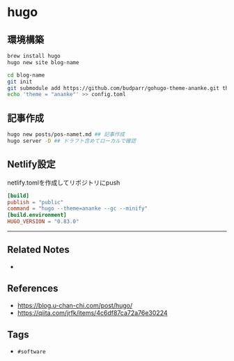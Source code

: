 # hugo
## 環境構築
```sh
brew install hugo
hugo new site blog-name

cd blog-name
git init
git submodule add https://github.com/budparr/gohugo-theme-ananke.git themes/ananke
echo 'theme = "ananke"' >> config.toml
```

## 記事作成
```sh
hugo new posts/pos-namet.md ## 記事作成
hugo server -D ## ドラフト含めてローカルで確認
```

## Netlify設定
netlify.tomlを作成してリポジトリにpush
```toml:netlify.toml
[build]
publish = "public"
command = "hugo --theme=ananke --gc --minify"
[build.environment]
HUGO_VERSION = "0.83.0"
```


---
## Related Notes
- 

## References
- https://blog.u-chan-chi.com/post/hugo/
- https://qiita.com/jrfk/items/4c6df87ca72a76e30224

## Tags
- `#software` 